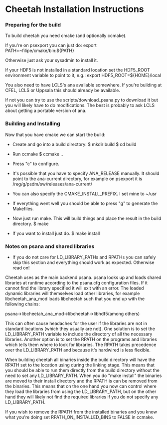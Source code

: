 # Cheetah Installation Instructions

### Preparing for the build

To build cheetah you need cmake (and optionally ccmake). 

If you're on psexport you can just do:
export PATH=~filipe/cmake/bin:${PATH}

Otherwise just ask your sysadmin to install it.

If your HDF5 is not installed in a standard location set the
HDF5_ROOT environment variable to point to it, e.g.:
export HDF5_ROOT=${HOME}/local

You also need to have LCLS's ana available somewhere. If you're building 
at CFEL, LCLS or Uppsala this should already be available. 

If not you can try to use the scripts/download_psana.py to download it 
but you will likely have to do modifications. The best is probably to 
ask LCLS about getting a portable version of ana.



### Building and Installing

Now that you have cmake we can start the build:

- Create and go into a build directory:
$ mkdir build
$ cd build

- Run ccmake
$ ccmake ..

- Press "c" to configure. 

- It's possible that you have to specify ANA_RELEASE manually. It should
point to the ana-current directory, for example on psexport it is 
/reg/g/psdm/sw/releases/ana-current/

- You can also specify the CMAKE_INSTALL_PREFIX. I set mine to ~/usr
- If everything went well you should be able to
press "g" to generate the Makefiles.

- Now just run make. This will build things and place the result in the
build directory.
$ make


- If you want to install just do.
$ make install


### Notes on psana and shared libraries

- If you do not care for LD_LIBRARY_PATHs and RPATHs you can safely skip 
this section and everything should work as expected. Otherwise read on! 

Cheetah uses as the main backend psana. psana looks up and loads shared 
libraries at runtime according to the psana.cfg configuration files. If 
it cannot find the library specified it will exit with an error. The 
loaded dynamic libraries will themselves load other libraries, for 
example libcheetah_ana_mod loads libcheetah such that you end up with 
the following chains:

psana->libcheetah_ana_mod->libcheetah->libhdf5(among others)

This can often cause headaches for the user if the libraries are not in 
standard locations (which they usually are not). One solution is to set
the LD_LIBRARY_PATH variable to include the directory of all the 
necessary libraries. Another option is to set the RPATH on the programs 
and libraries which tells them where to look for libraries. The RPATH 
takes precedence over the LD_LIBRARY_PATH and because it's hardwired
is less flexible.

When building cheetah all binaries inside the build directory will 
have the RPATH set to the location using during the linking stage. This 
means that you should be able to run them directly from the build 
directory without the need to set any LD_LIBRARY_PATH.
When you do "make install" the binaries are moved to their install 
directory and the RPATH is can be removed from the binaries. This 
means that on the one hand you now can control where they load the libraries from 
using the LD_LIBRARY_PATH, but on the other hand they will likely not 
find the required libraries if you do not specify any LD_LIBRARY_PATH.

If you wish to remove the RPATH from the installed binaries and you 
know what you're doing set RPATH_ON_INSTALLED_BINS to FALSE in 
ccmake.
